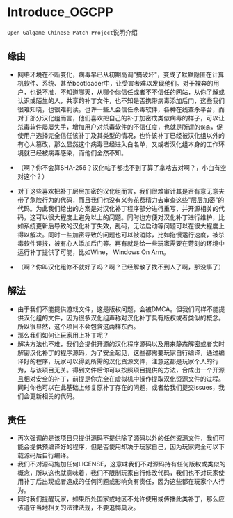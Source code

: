 # Introduce_OGCPP
`Open Galgame Chinese Patch Project`说明介绍

## 缘由
- 网络环境在不断变化，病毒早已从初期高调"搞破坏"，变成了默默隐匿在计算机软件、系统、甚至bootloader中，让受害者难以发现他们。对于裸奔的用户，也说不准，不知道哪天，从哪个你信任或者不不信任的网站，从你了解或认识或陌生的人，共享的补丁文件，也不知是否携带病毒添加后门，这些我们很难知晓，也很难判读。也许一些人会信任杀毒软件，各种在线查杀平台，而对于部分汉化组而言，他们喜欢把自己的补丁加密成类似病毒的样子，可以让杀毒软件屡屡失手，增加用户对杀毒软件的不信任度，也就是所谓的`误杀`，促使用户选择完全信任该补丁及其类型的情况，也许该补丁已经被汉化组以外的有心人篡改，那么显然这个病毒已经进入白名单，又或者汉化组本身的工作环境就已经被病毒感染，而他们全然不知。
- （啊？你不会算SHA-256？汉化帖子都找不到了算了拿啥去对啊？，小白有空对这个？）  

- 对于这些喜欢把补丁层层加密的汉化组而言，我们很难审计其是否有意无意夹带了危险行为的代码，而且我们也没有义务花费精力去审查这些"层层加密"的代码。为此我们给出的方案是对汉化补丁程序部分进行重写，并开源相关的代码，这可以很大程度上避免以上的问题。同时也方便对汉化补丁进行维护，比如系统更新后导致的汉化补丁失效，乱码，无法启动等问题可以在很大程度上得以解决。同时一些加密导致的问题也可以被消除，比如拖慢运行速度，被杀毒软件误报，被有心人添加后门等。再有就是给一些玩家需要在苛刻的环境中运行补丁提供了可能，比如Wine， Windows On Arm。
- （啊？你叫汉化组修不就好了吗？啊？已经解散了找不到人了啊，那没事了）

## 解法
- 由于我们不能提供游戏文件，这是版权问题，会被DMCA。但我们同样不能提供汉化组的文件，因为很多汉化组声称对汉化补丁具有版权或者类似的概念。所以很显然，这个项目不会包含这两样东西。  
- 那么我们如何让玩家用上补丁呢？  
- 解决方法也不难，我们会提供开源的汉化程序源码以及用来静态解密或者实时解密汉化补丁的程序源码，为了安全起见，这些都需要玩家自行编译，通过编译好的程序，玩家可以得到所需的汉化资源文件，注意这都是玩家个人的行为，与该项目无关。得到文件后你可以按照项目提供的方法，合成出一个开源且相对安全的补丁，前提是你完全在虚拟机中操作提取汉化资源文件的过程。同时你也可以在此基础上修复原补丁存在的问题，或者给我们提交issues，我们会更新相关的代码。  

## 责任
- 再次强调的是该项目只提供源码不提供除了源码以外的任何资源文件，我们可能会提供预编译好的程序，但是否使用却决于玩家自己，因为玩家完全可以下载源码后自行编译。
- 我们不对源码施加任何LICENSE，这意味我们不对源码持有任何版权或类似的概念，所以这也就意味着，我们不限制玩家自行修改代码，我们也不对玩家使用补丁后出现或者造成的任何问题或影响负有责任，因为这些都在玩家个人行为。
- 同时我们提醒玩家，如果所处国家或地区不允许使用或传播此类补丁，那么应该遵守当地相关的法律法规，不要追悔莫及。
